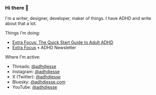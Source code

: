 ### Hi there 👋

I'm a writer, designer, developer, maker of things. I have ADHD and write about that a lot.

Things I'm doing:

- [Extra Focus: The Quick Start Guide to Adult ADHD](https://extrafocusbook.com)
- [Extra Focus](https://extrafocus.com) • ADHD Newsletter

<!-- What I'm doing now: [adhdjesse.com/now](https://adhdjesse.com/now) -->

Where I'm active:

- Threads: [@adhdjesse](https://www.threads.net/adhdjesse)
- Instagram: [@adhdjesse](https://instagram.com/adhdjesse)
- X (Twitter): [@adhdjesse](https://x.com/adhdjesse)
- Bluesky: [@adhdjesse.com](https://bsky.app/profile/adhdjesse.com)
- YouTube: [@adhdjesse](https://youtube.com/@adhdjesse)

<!--
**jessejanderson/jessejanderson** is a ✨ _special_ ✨ repository because its `README.md` (this file) appears on your GitHub profile.

Here are some ideas to get you started:

- 🔭 I’m currently working on ...
- 🌱 I’m currently learning ...
- 👯 I’m looking to collaborate on ...
- 🤔 I’m looking for help with ...
- 💬 Ask me about ...
- 📫 How to reach me: ...
- 😄 Pronouns: ...
- ⚡ Fun fact: ...
-->
